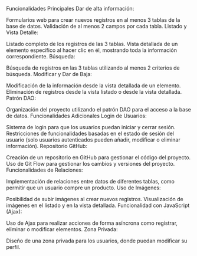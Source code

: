 Funcionalidades Principales
Dar de alta información:

Formularios web para crear nuevos registros en al menos 3 tablas de la base de datos.
Validación de al menos 2 campos por cada tabla.
Listado y Vista Detalle:

Listado completo de los registros de las 3 tablas.
Vista detallada de un elemento específico al hacer clic en él, mostrando toda la información correspondiente.
Búsqueda:

Búsqueda de registros en las 3 tablas utilizando al menos 2 criterios de búsqueda.
Modificar y Dar de Baja:

Modificación de la información desde la vista detallada de un elemento.
Eliminación de registros desde la vista listado o desde la vista detallada.
Patrón DAO:

Organización del proyecto utilizando el patrón DAO para el acceso a la base de datos.
Funcionalidades Adicionales
Login de Usuarios:

Sistema de login para que los usuarios puedan iniciar y cerrar sesión.
Restricciones de funcionalidades basadas en el estado de sesión del usuario (solo usuarios autenticados pueden añadir, modificar o eliminar información).
Repositorio GitHub:

Creación de un repositorio en GitHub para gestionar el código del proyecto.
Uso de Git Flow para gestionar los cambios y versiones del proyecto.
Funcionalidades de Relaciones:

Implementación de relaciones entre datos de diferentes tablas, como permitir que un usuario compre un producto.
Uso de Imágenes:

Posibilidad de subir imágenes al crear nuevos registros.
Visualización de imágenes en el listado y en la vista detallada.
Funcionalidad con JavaScript (Ajax):

Uso de Ajax para realizar acciones de forma asíncrona como registrar, eliminar o modificar elementos.
Zona Privada:

Diseño de una zona privada para los usuarios, donde puedan modificar su perfil.
